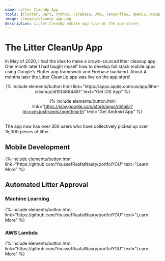 ```yaml
---
name: Litter CleanUp App
tools: [Flutter, Dart, Python, Firebase, AWS, Tensorflow, OpenCV, NoSQL, REST API]
image: /images/cleanup-app.png
description: Litter CleanUp mobile app live on the app store! 
---
```


# The Litter CleanUp App

In May of 2020, I had the idea to make a crowd-sourced litter cleanup app. One month later I had taught myself how to develop full stack mobile apps using Google's Flutter app framework and Firebase backend. About 4 months later the Litter CleanUp app was live on the app store! 

<center>
{% include elements/button.html link="https://apps.apple.com/us/app/litter-cleanup/id1514864481" text="Get iOS App" %}

{% include elements/button.html link="https://play.google.com/store/apps/details?id=com.joshrands.togethearth" text="Get Android App" %}
</center>
<br>
The app now has over 300 users who have collectively picked up over 15,000 pieces of litter.

## Mobile Development

<p class="text-center">
{% include elements/button.html link="https://github.com/YoussefRaafatNasry/portfolYOU" text="Learn More" %}
</p>

## Automated Litter Approval

### Machine Learning

<p class="text-center">
{% include elements/button.html link="https://github.com/YoussefRaafatNasry/portfolYOU" text="Learn More" %}

</p>

### AWS Lambda

<p class="text-center">
{% include elements/button.html link="https://github.com/YoussefRaafatNasry/portfolYOU" text="Learn More" %}

